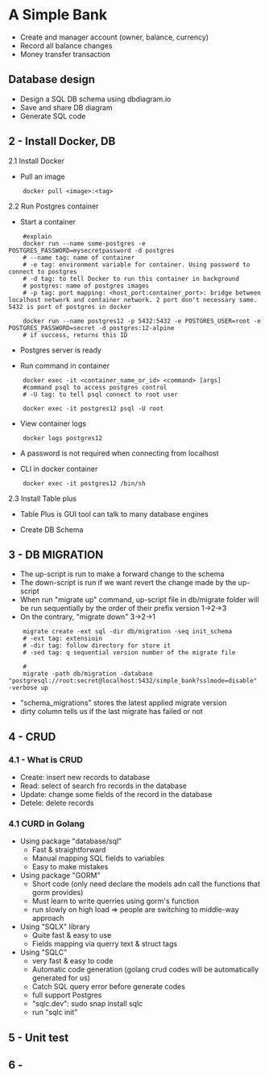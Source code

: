 # A Simple Bank

- Create and manager account (owner, balance, currency)
- Record all balance changes
- Money transfer transaction

## Database design

- Design a SQL DB schema using dbdiagram.io
- Save and share DB diagram
- Generate SQL code

## 2 - Install Docker, DB

2.1 Install Docker

- Pull an image

```shell
    docker pull <image>:<tag>
```

2.2 Run Postgres container

- Start a container

```shell
    #explain
    docker run --name some-postgres -e POSTGRES_PASSWORD=mysecretpassword -d postgres
    # --name tag: name of container
    # -e tag: environment variable for container. Using password to connect to postgres
    # -d tag: to tell Docker to run this container in background
    # postgres: name of postgres images
    # -p tag: port mapping: <host_port:container_port>: bridge between localhost network and container network. 2 port don't necessary same. 5432 is port of postgres in docker

    docker run --name postgres12 -p 5432:5432 -e POSTGRES_USER=root -e POSTGRES_PASSWORD=secret -d postgres:12-alpine
    # if success, returns this ID
```

- Postgres server is ready

- Run command in container

```shell
    docker exec -it <container_name_or_id> <command> [args]
    #command psql to access postgres control
    # -U tag: to tell psql connect to root user

    docker exec -it postgres12 psql -U root
```

- View container logs

```shell
    docker logs postgres12
```

- A password is not required when connecting from localhost

- CLI in docker container

```shell
    docker exec -it postgres12 /bin/sh
```

2.3 Install Table plus

- Table Plus is GUI tool can talk to many database engines

- Create DB Schema

## 3 - DB MIGRATION

- The up-script is run to make a forward change to the schema
- The down-script is run if we want revert the change made by the up-script
- When run "migrate up" command, up-script file in db/migrate folder will be run sequentially by the order of their prefix version 1->2->3
- On the contrary, "migrate down" 3->2->1

```shell
    migrate create -ext sql -dir db/migration -seq init_schema
    # -ext tag: extensioin
    # -dir tag: follow directory for store it
    # -sed tag: q sequential version number of the migrate file
```

```shell
    #
   	migrate -path db/migration -database "postgresql://root:secret@localhost:5432/simple_bank?sslmode=disable" -verbose up
```

- "schema_migrations" stores the latest applied migrate version
- dirty column tells us if the last migrate has failed or not

## 4 - CRUD

### 4.1 - What is CRUD

- Create: insert new records to database
- Read: select of search fro records in the database
- Update: change some fields of the record in the database
- Detele: delete records

### 4.1 CURD in Golang
- Using package "database/sql"
    - Fast & straightforward
    - Manual mapping SQL fields to variables
    - Easy to make mistakes
- Using package "GORM"
    - Short code (only need declare the models adn call the functions that gorm provides)
    - Must learn  to write querries using gorm's function
    - run slowly on high load
=> people are switching to middle-way approach
- Using "SQLX" library
    - Quite fast & easy to use
    - Fields mapping via querry text & struct tags
- Using "SQLC"
    - very fast & easy to code
    - Automatic code generation (golang crud codes will be automatically generated for us)
    - Catch SQL query error before generate codes
    - full support Postgres
    - "sqlc.dev": sudo snap install sqlc
    - run "sqlc init"

## 5 - Unit test 

## 6 - 